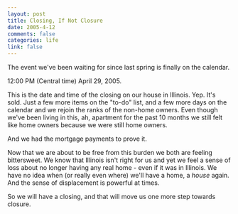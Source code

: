 ```yaml
--- 
layout: post
title: Closing, If Not Closure
date: 2005-4-12
comments: false
categories: life
link: false
---
```

The event we've been waiting for since last spring is finally on the calendar.

12:00 PM (Central time) April 29, 2005.

This is the date and time of the closing on our house in Illinois. Yep. It's sold. Just a few more items on the "to-do" list, and a few more days on the calendar and we rejoin the ranks of the non-home owners. Even though we've been living in this, ah, apartment for the past 10 months we still felt like home owners because we were still home owners.

And we had the mortgage payments to prove it.

Now that we are about to be free from this burden we both are feeling bittersweet. We know that Illinois isn't right for us and yet we feel a sense of loss about no longer having any real home - even if it was in Illinois. We have no idea when (or really even where) we'll have a home, a <i>house</i> again. And the sense of displacement is powerful at times.

So we will have a closing, and that will move us one more step towards closure.
